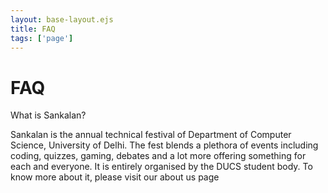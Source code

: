 ```yaml
---
layout: base-layout.ejs
title: FAQ
tags: ['page']
---
```


# FAQ

What is Sankalan?

Sankalan is the annual technical festival of Department of Computer Science, University of Delhi. The fest blends a plethora of events including coding, quizzes, gaming, debates and a lot more offering something for each and everyone. It is entirely organised by the DUCS student body. To know more about it, please visit our about us page